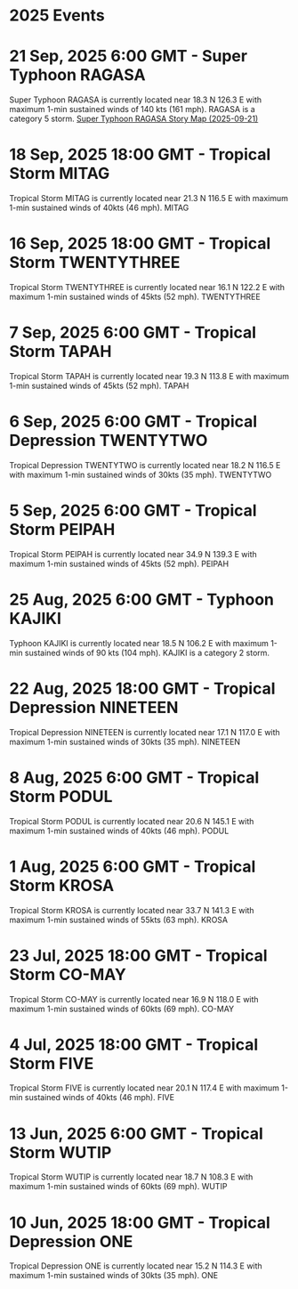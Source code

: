 # 2025 Events
# 21 Sep, 2025 6:00 GMT - Super Typhoon RAGASA
Super Typhoon RAGASA is currently located near 18.3 N 126.3 E with maximum 1-min sustained winds of 140 kts (161 mph). RAGASA is a category 5 storm.
[Super Typhoon RAGASA Story Map (2025-09-21)](maps/2025/2025-09-21-super-typhoon-ragasa.md)

# 18 Sep, 2025 18:00 GMT - Tropical Storm MITAG
Tropical Storm MITAG is currently located near 21.3 N 116.5 E with maximum 1-min sustained winds of 40kts (46 mph). MITAG

# 16 Sep, 2025 18:00 GMT - Tropical Storm TWENTYTHREE
Tropical Storm TWENTYTHREE is currently located near 16.1 N 122.2 E with maximum 1-min sustained winds of 45kts (52 mph). TWENTYTHREE

# 7 Sep, 2025 6:00 GMT - Tropical Storm TAPAH
Tropical Storm TAPAH is currently located near 19.3 N 113.8 E with maximum 1-min sustained winds of 45kts (52 mph). TAPAH

# 6 Sep, 2025 6:00 GMT - Tropical Depression TWENTYTWO
Tropical Depression TWENTYTWO is currently located near 18.2 N 116.5 E with maximum 1-min sustained winds of 30kts (35 mph). TWENTYTWO

# 5 Sep, 2025 6:00 GMT - Tropical Storm PEIPAH
Tropical Storm PEIPAH is currently located near 34.9 N 139.3 E with maximum 1-min sustained winds of 45kts (52 mph). PEIPAH

# 25 Aug, 2025 6:00 GMT - Typhoon KAJIKI
Typhoon KAJIKI is currently located near 18.5 N 106.2 E with maximum 1-min sustained winds of 90 kts (104 mph). KAJIKI is a category 2 storm.

# 22 Aug, 2025 18:00 GMT - Tropical Depression NINETEEN
Tropical Depression NINETEEN is currently located near 17.1 N 117.0 E with maximum 1-min sustained winds of 30kts (35 mph). NINETEEN

# 8 Aug, 2025 6:00 GMT - Tropical Storm PODUL
Tropical Storm PODUL is currently located near 20.6 N 145.1 E with maximum 1-min sustained winds of 40kts (46 mph). PODUL 

# 1 Aug, 2025 6:00 GMT - Tropical Storm KROSA 
Tropical Storm KROSA is currently located near 33.7 N 141.3 E with maximum 1-min sustained winds of 55kts (63 mph). KROSA

# 23 Jul, 2025 18:00 GMT - Tropical Storm CO-MAY
Tropical Storm CO-MAY is currently located near 16.9 N 118.0 E with maximum 1-min sustained winds of 60kts (69 mph). CO-MAY

# 4 Jul, 2025 18:00 GMT - Tropical Storm FIVE
Tropical Storm FIVE is currently located near 20.1 N 117.4 E with maximum 1-min sustained winds of 40kts (46 mph). FIVE

# 13 Jun, 2025 6:00 GMT - Tropical Storm WUTIP
Tropical Storm WUTIP is currently located near 18.7 N 108.3 E with maximum 1-min sustained winds of 60kts (69 mph). WUTIP

# 10 Jun, 2025 18:00 GMT - Tropical Depression ONE
Tropical Depression ONE is currently located near 15.2 N 114.3 E with maximum 1-min sustained winds of 30kts (35 mph). ONE
